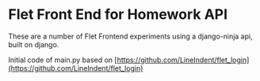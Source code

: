# Flet Front End for Homework API

These are a number of Flet Frontend experiments using a django-ninja api, built on django.

Initial code of main.py based on
[https://github.com/LineIndent/flet_login](https://github.com/LineIndent/flet_login)
